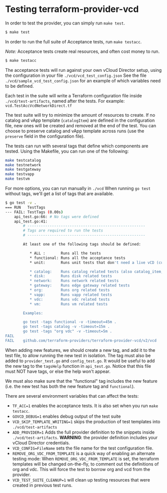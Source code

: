 # Testing terraform-provider-vcd

In order to test the provider, you can simply run `make test`.

```sh
$ make test
```

In order to run the full suite of Acceptance tests, run `make testacc`.

*Note:* Acceptance tests create real resources, and often cost money to run.

```sh
$ make testacc
```

The acceptance tests will run against your own vCloud Director setup, using the configuration in your file `./vcd/vcd_test_config.json`
See the file `./vcd/sample_vcd_test_config.json` for an example of which variables need to be defined.

Each test in the suite will write a Terraform configuration file inside `./vcd/test-artifacts`, named after the
tests. For example: `vcd.TestAccVcdNetworkDirect.tf`

The test suite will try to minimize the amount of resources to create. If no catalog and vApp 
template (`catalogItem`) are defined in the configuration file, new ones will be created and removed at the end of
the test. You can choose to preserve catalog and vApp template across runs (use the `preserve` field in the
configuration file).

The tests can run with several tags that define which components are tested.
Using the Makefile, you can run one of the following:

```bash
make testcatalog
make testnetwork
make testgateway
make testvapp
make testvm
```

For more options, you can run manually in `./vcd`
When running `go test` without tags, we'll get a list of tags that are available.

```bash
$ go test -v .
=== RUN   TestTags
--- FAIL: TestTags (0.00s)
    api_test.go:66: # No tags were defined
    api_test.go:41:
        # -----------------------------------------------------
        # Tags are required to run the tests
        # -----------------------------------------------------

        At least one of the following tags should be defined:

           * ALL :       Runs all the tests
           * functional: Runs all the acceptance tests
           * unit:       Runs unit tests that don't need a live vCD (currently unused, but we plan to)

           * catalog:    Runs catalog related tests (also catalog_item, media)
           * disk:       Runs disk related tests
           * network:    Runs network related tests
           * gateway:    Runs edge gateway related tests
           * org:        Runs org related tests
           * vapp:       Runs vapp related tests
           * vdc:        Runs vdc related tests
           * vm:         Runs vm related tests

        Examples:

        go test -tags functional -v -timeout=45m .
        go test -tags catalog -v -timeout=15m .
        go test -tags "org vdc" -v -timeout=5m .
FAIL
FAIL	github.com/terraform-providers/terraform-provider-vcd/v2/vcd	0.019s
```

When adding new features, we should create a new tag, and add it to the test file, to allow running the new test in isolation. The tag must also be added to `provider_test.go` and `config_test.go`.
It would be useful to add the new tag to the `tagsHelp` function in `api_test.go`. Notice that this file must NOT have tags, or else the help won't appear.

We must also make sure that the "functional" tag includes the new feature (i.e. the new test has both the new feature tag and `functional`).

There are several environment variables that can affect the tests:

* `TF_ACC=1` enables the acceptance tests. It is also set when you run `make testacc`.
* `GOVCD_DEBUG=1` enables debug output of the test suite
* `VCD_SKIP_TEMPLATE_WRITING=1` skips the production of test templates into `./vcd/test-artifacts`
* `ADD_PROVIDER=1` Adds the full provider definition to the snippets inside `./vcd/test-artifacts`. 
   **WARNING**: the provider definition includes your vCloud Director credentials.
* `VCD_CONFIG=FileName` sets the file name for the test configuration file.
* `REMOVE_ORG_VDC_FROM_TEMPLATE` is a quick way of enabling an alternate testing mode:
When `REMOVE_ORG_VDC_FROM_TEMPLATE` is set, the terraform
templates will be changed on-the-fly, to comment out the definitions of org and vdc. This will force the test to
borrow org and vcd from the provider.
* `VCD_TEST_SUITE_CLEANUP=1` will clean up testing resources that were created in previous test runs. 
